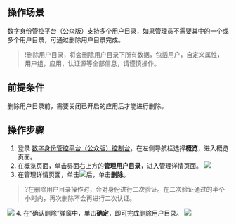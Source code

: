 ## 操作场景
数字身份管控平台（公众版）支持多个用户目录，如果管理员不需要其中的一个或多个用户目录，可通过删除用户目录完成。
>!删除用户目录，将会删除用户目录下所有数据，包括用户，自定义属性，用户组，应用，认证源等全部信息，请谨慎操作。

## 前提条件
删除用户目录前，需要关闭已开启的应用后才能进行删除。

## 操作步骤
1. 登录 [数字身份管控平台（公众版）控制台](https://console.cloud.tencent.com/ciam)，在左侧导航栏选择**概览**，进入概览页面。
2. 在概览页面，单击界面右上方的**管理用户目录**，进入管理详情页面。
![](https://main.qcloudimg.com/raw/4a6ede8bc019f767de5d96bc404a8188.png)
3. 在管理详情页面，单击![](https://main.qcloudimg.com/raw/1ac336a5dc7945726e71a9da56cdcdbb.png)后，单击**删除**。
>?在删除用户目录操作时，会对身份进行二次验证。在二次验证通过的半个小时内，再次删除不会再进行二次认证。
>
![](https://main.qcloudimg.com/raw/dac40ec4621a4c0655003ed9c2de8c5a.png)
4.  在“确认删除”弹窗中，单击**确定**，即可完成删除用户目录。
![](https://main.qcloudimg.com/raw/28c6059eb5cf3e3ceeaa334bc2638faa.png)
